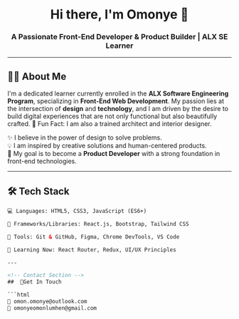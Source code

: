 <!-- GitHub Profile Header -->
<h1 align="center">Hi there, I'm Omonye 👋</h1>
<h3 align="center">A Passionate Front-End Developer & Product Builder | ALX SE Learner</h3>

---

<!-- Short About Section -->
## 👨‍🎓 About Me

I'm a dedicated learner currently enrolled in the <strong>ALX Software Engineering Program</strong>, specializing in **Front-End Web Development**. My passion lies at the intersection of **design** and **technology**, and I am driven by the desire to build digital experiences that are not only functional but also beautifully crafted.
🌟 Fun Fact: I am also a trained architect and interior designer.

✨ I believe in the power of design to solve problems.  
💡 I am inspired by creative solutions and human-centered products.  
🎯 My goal is to become a **Product Developer** with a strong foundation in front-end technologies.

---

<!-- Skills Section -->
## 🛠️ Tech Stack

```html
💻 Languages: HTML5, CSS3, JavaScript (ES6+)

🧰 Frameworks/Libraries: React.js, Bootstrap, Tailwind CSS

🔧 Tools: Git & GitHub, Figma, Chrome DevTools, VS Code

🚀 Learning Now: React Router, Redux, UI/UX Principles

---

<!-- Contact Section -->
##  📢Get In Touch

```html
📧 omon.omonye@outlook.com
📧 omonyeomonlumhen@gmail.com
